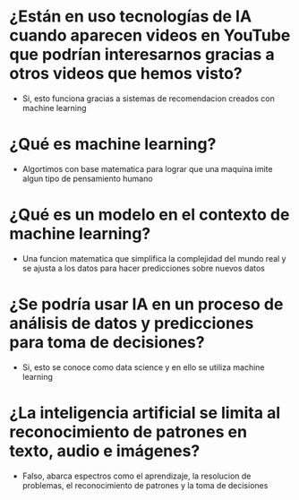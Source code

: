 # ¿Están en uso tecnologías de IA cuando aparecen videos en YouTube que podrían interesarnos gracias a otros videos que hemos visto?
* Si, esto funciona gracias a sistemas de recomendacion creados con machine learning

# ¿Qué es machine learning?
* Algortimos con base matematica para lograr que una maquina imite algun tipo de pensamiento humano

# ¿Qué es un modelo en el contexto de machine learning?
* Una funcion matematica que simplifica la complejidad del mundo real y se ajusta a los datos para hacer predicciones sobre nuevos datos

# ¿Se podría usar IA en un proceso de análisis de datos y predicciones para toma de decisiones?
* Si, esto se conoce como data science y en ello se utiliza machine learning

# ¿La inteligencia artificial se limita al reconocimiento de patrones en texto, audio e imágenes?
* Falso, abarca espectros como el aprendizaje, la resolucion de problemas, el reconocimiento de patrones y la toma de decisiones